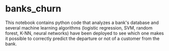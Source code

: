 # banks_churn
This notebook contains python code that analyzes a bank's database and several machine learning algorithms (logistic regression, SVM, random forest, K-NN, neural networks)  have been deployed to see which one makes it possible to correctly predict the departure or not of a customer from the bank.
